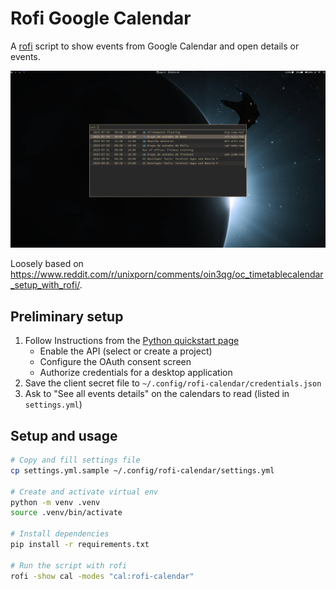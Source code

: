 # Rofi Google Calendar

A [rofi] script to show events from Google Calendar and open details or events.

![screenshot](media/screenshot.png)

Loosely based on https://www.reddit.com/r/unixporn/comments/oin3qg/oc_timetablecalendar_setup_with_rofi/.

## Preliminary setup

1. Follow Instructions from the [Python quickstart page]
    - Enable the API (select or create a project)
    - Configure the OAuth consent screen
    - Authorize credentials for a desktop application
2. Save the client secret file to `~/.config/rofi-calendar/credentials.json`
3. Ask to "See all events details" on the calendars to read (listed in `settings.yml`)

## Setup and usage

```bash
# Copy and fill settings file
cp settings.yml.sample ~/.config/rofi-calendar/settings.yml

# Create and activate virtual env
python -m venv .venv
source .venv/bin/activate

# Install dependencies
pip install -r requirements.txt

# Run the script with rofi
rofi -show cal -modes "cal:rofi-calendar"
```

[Python quickstart page]: https://developers.google.com/calendar/api/quickstart/python
[rofi]: https://github.com/davatorium/rofi
